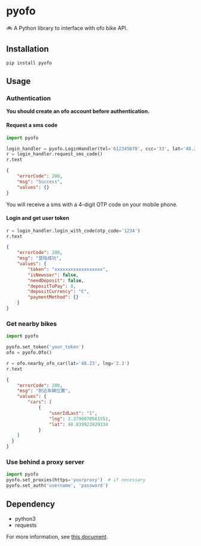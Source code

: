 # pyofo
:bike: A Python library to interface with ofo bike API.

## Installation
```
pip install pyofo
```

## Usage
### Authentication
**You should create an ofo account before authentication.**

#### Request a sms code
```python
import pyofo

login_handler = pyofo.LoginHandler(tel='612345678', ccc='33', lat='48.23', lng='2.3')
r = login_handler.request_sms_code()
r.text
```

```json
{
    "errorCode": 200,
    "msg": "Success",
    "values": {}
}
```

You will receive a sms with a 4-digit OTP code on your mobile phone.

#### Login and get user token
```python
r = login_handler.login_with_code(otp_code='1234')
r.text
```

```json
{
    "errorCode": 200,
    "msg": "登陆成功",
    "values": {
        "token": "xxxxxxxxxxxxxxxxxx",
        "isNewuser": false,
        "needDeposit": false,
        "depositToPay": 0,
        "depositCurrency": "€",
        "paymentMethod": {}
    }
}
```

### Get nearby bikes
```python
import pyofo

pyofo.set_token('your_token')
ofo = pyofo.Ofo()

r = ofo.nearby_ofo_car(lat='48.23', lng='2.3')
r.text
```

```json
{
	"errorCode": 200,
	"msg": "附近车辆位置",
	"values": {
		"cars": [
			{
				"userIdLast": "1",
				"lng": 2.3796870561551,
				"lat": 48.839922829334
			}
    ]
  }
}
```

### Use behind a proxy server
```python
import pyofo
pyofo.set_proxies(https='yourproxy')  # if necessary
pyofo.set_auth('username', 'password')
```

## Dependency
- python3
- requests

For more information, see [this document](https://github.com/ubahnverleih/WoBike/blob/master/Ofo.md).
